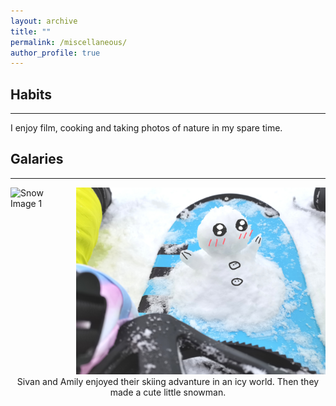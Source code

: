 ```yaml
---
layout: archive
title: ""
permalink: /miscellaneous/
author_profile: true
---
```


## Habits
---
I enjoy film, cooking and taking photos of nature in my spare time.

## Galaries
---
<div style="display: flex; justify-content: center;">
  <div style="margin-right: 10px;">
    <img src="/images/snow1.bmp" alt="Snow Image 1" style="width: 450px; height: auto;">
  </div>
  <div>
    <img src="/images/snow2.jpg" alt="Snow Image 2" style="width: 450px; height: auto;">
  </div>
</div>
<div style="text-align: center;">
  Sivan and Amily enjoyed their skiing advanture in an icy world. Then they made a cute little snowman.
</div>
